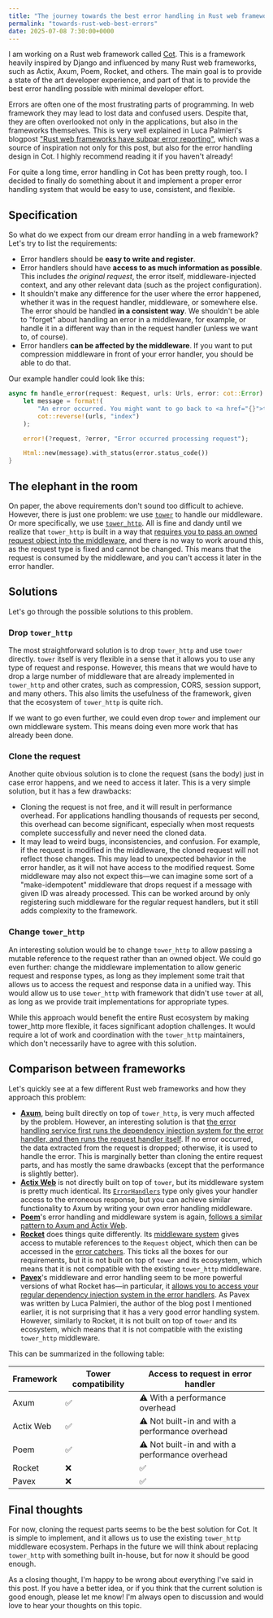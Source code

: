 ```yaml
---
title: "The journey towards the best error handling in Rust web frameworks"
permalink: "towards-rust-web-best-errors"
date: 2025-07-08 7:30:00+0000
---
```


I am working on a Rust web framework called [Cot](https://cot.rs/). This is a framework heavily inspired by Django and influenced by many Rust web frameworks, such as Actix, Axum, Poem, Rocket, and others. The main goal is to provide a state of the art developer experience, and part of that is to provide the best error handling possible with minimal developer effort.

Errors are often one of the most frustrating parts of programming. In web framework they may lead to lost data and confused users. Despite that, they are often overlooked not only in the applications, but also in the frameworks themselves. This is very well explained in Luca Palmieri's blogpost ["Rust web frameworks have subpar error reporting"](https://www.lpalmieri.com/posts/rust-web-frameworks-have-subpar-error-reporting/), which was a source of inspiration not only for this post, but also for the error handling design in Cot. I highly recommend reading it if you haven't already!

For quite a long time, error handling in Cot has been pretty rough, too. I decided to finally do something about it and implement a proper error handling system that would be easy to use, consistent, and flexible.

## Specification

So what do we expect from our dream error handling in a web framework? Let's try to list the requirements:

* Error handlers should be **easy to write and register**.
* Error handlers should have **access to as much information as possible**. This includes _the original request_, the error itself, middleware-injected context, and any other relevant data (such as the project configuration).
* It shouldn't make any difference for the user where the error happened, whether it was in the request handler, middleware, or somewhere else. The error should be handled **in a consistent way**. We shouldn't be able to "forget" about handling an error in a middleware, for example, or handle it in a different way than in the request handler (unless we want to, of course).
* Error handlers **can be affected by the middleware**. If you want to put compression middleware in front of your error handler, you should be able to do that.

Our example handler could look like this:

```rust
async fn handle_error(request: Request, urls: Urls, error: cot::Error) -> impl IntoResponse {
    let message = format!(
        "An error occurred. You might want to go back to <a href="{}">the homepage</a>.",
        cot::reverse!(urls, "index")
    );

    error!(?request, ?error, "Error occurred processing request");

    Html::new(message).with_status(error.status_code())
}
```

## The elephant in the room

On paper, the above requirements don't sound too difficult to achieve. However, there is just one problem: we use [`tower`] to handle our middleware. Or more specifically, we use [`tower_http`]. All is fine and dandy until we realize that `tower_http` is built in a way that [requires you to pass an owned request object into the middleware](https://docs.rs/tower-http/latest/tower_http/compression/struct.Compression.html#impl-Service%3CRequest%3CReqBody%3E%3E-for-Compression%3CS,+P%3E), and there is no way to work around this, as the request type is fixed and cannot be changed. This means that the request is consumed by the middleware, and you can't access it later in the error handler.

## Solutions

Let's go through the possible solutions to this problem.

### Drop `tower_http`

The most straightforward solution is to drop `tower_http` and use `tower` directly. `tower` itself is very flexible in a sense that it allows you to use any type of request and response. However, this means that we would have to drop a large number of middleware that are already implemented in `tower_http` and other crates, such as compression, CORS, session support, and many others. This also limits the usefulness of the framework, given that the ecosystem of `tower_http` is quite rich.

If we want to go even further, we could even drop `tower` and implement our own middleware system. This means doing even more work that has already been done.

### Clone the request

Another quite obvious solution is to clone the request (sans the body) just in case error happens, and we need to access it later. This is a very simple solution, but it has a few drawbacks:

* Cloning the request is not free, and it will result in performance overhead. For applications handling thousands of requests per second, this overhead can become significant, especially when most requests complete successfully and never need the cloned data.
* It may lead to weird bugs, inconsistencies, and confusion. For example, if the request is modified in the middleware, the cloned request will not reflect those changes. This may lead to unexpected behavior in the error handler, as it will not have access to the modified request. Some middleware may also not expect this—we can imagine some sort of a "make-idempotent" middleware that drops request if a message with given ID was already processed. This can be worked around by only registering such middleware for the regular request handlers, but it still adds complexity to the framework.

### Change `tower_http`

An interesting solution would be to change `tower_http` to allow passing a mutable reference to the request rather than an owned object. We could go even further: change the middleware implementation to allow generic request and response types, as long as they implement some trait that allows us to access the request and response data in a unified way. This would allow us to use `tower_http` with framework that didn't use `tower` at all, as long as we provide trait implementations for appropriate types.

While this approach would benefit the entire Rust ecosystem by making tower_http more flexible, it faces significant adoption challenges. It would require a lot of work and coordination with the `tower_http` maintainers, which don't necessarily have to agree with this solution.

## Comparison between frameworks

Let's quickly see at a few different Rust web frameworks and how they approach this problem:

* [**Axum**](https://docs.rs/axum/latest/axum/), being built directly on top of `tower_http`, is very much affected by the problem. However, an interesting solution is that [the error handling service first runs the dependency injection system for the error handler, and then runs the request handler itself](https://github.com/tokio-rs/axum/blob/fb64e72de98d229fc3911a6c441514d9c452b108/axum/src/error_handling/mod.rs#L151-L205). If no error occurred, the data extracted from the request is dropped; otherwise, it is used to handle the error. This is marginally better than cloning the entire request parts, and has mostly the same drawbacks (except that the performance is slightly better).
* [**Actix Web**](https://actix.rs/) is not directly built on top of `tower`, but its middleware system is pretty much identical. Its [`ErrorHandlers`](https://docs.rs/actix-web/4.11.0/actix_web/middleware/struct.ErrorHandlers.html#method.default_handler) type only gives your handler access to the erroneous response, but you can achieve similar functionality to Axum by writing your own error handling middleware.
* [**Poem**](https://docs.rs/poem/latest/poem/)'s error handling and middleware system is again, [follows a similar pattern to Axum and Actix Web](https://docs.rs/poem/latest/poem/endpoint/trait.EndpointExt.html#method.catch_error).
* [**Rocket**](https://rocket.rs/) does things quite differently. Its [middleware system](https://rocket.rs/guide/v0.5/fairings/#example) gives access to mutable references to the `Request` object, which then can be accessed in the [error catchers](https://rocket.rs/guide/v0.5/requests/#error-catchers). This ticks all the boxes for our requirements, but it is not built on top of `tower` and its ecosystem, which means that it is not compatible with the existing `tower_http` middleware.
* [**Pavex**](https://pavex.dev/)'s middleware and error handling seem to be more powerful versions of what Rocket has—in particular, it [allows you to access your regular dependency injection system in the error handlers](https://pavex.dev/docs/guide/errors/error_handlers/). As Pavex was written by Luca Palmieri, the author of the blog post I mentioned earlier, it is not surprising that it has a very good error handling system. However, similarly to Rocket, it is not built on top of `tower` and its ecosystem, which means that it is not compatible with the existing `tower_http` middleware.

This can be summarized in the following table:

<table class="table">
    <thead>
        <tr>
        <th>Framework</th>
        <th>Tower compatibility</th>
        <th>Access to request in error handler</th>
        </tr>
    </thead>
    <tbody>
        <tr>
            <td>Axum</td>
            <td>✅</td>
            <td>⚠️ With a performance overhead</td>
        </tr>
        <tr>
            <td>Actix Web</td>
            <td>✅</td>
            <td>⚠️ Not built-in and with a performance overhead️</td>
        </tr>
        <tr>
            <td>Poem</td>
            <td>✅</td>
            <td>⚠️ Not built-in and with a performance overhead️</td>
        </tr>
        <tr>
            <td>Rocket</td>
            <td>❌</td>
            <td>✅</td>
        </tr>
        <tr>
            <td>Pavex</td>
            <td>❌</td>
            <td>✅</td>
        </tr>
    </tbody>
</table>

## Final thoughts

For now, cloning the request parts seems to be the best solution for Cot. It is simple to implement, and it allows us to use the existing `tower_http` middleware ecosystem. Perhaps in the future we will think about replacing `tower_http` with something built in-house, but for now it should be good enough.

As a closing thought, I'm happy to be wrong about everything I've said in this post. If you have a better idea, or if you think that the current solution is good enough, please let me know! I'm always open to discussion and would love to hear your thoughts on this topic.

[`tower`]: https://docs.rs/tower/latest/tower/index.html
[`tower_http`]: https://docs.rs/tower-http/latest/tower_http/
